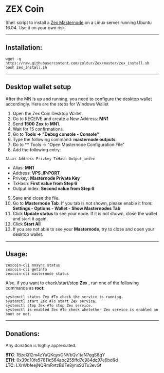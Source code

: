 # ZEX Coin
Shell script to install a [Zex Masternode](http://zexcoin.org/) on a Linux server running Ubuntu 16.04. Use it on your own risk.

***
## Installation:
```
wget -q https://raw.githubusercontent.com/zoldur/Zex/master/zex_install.sh  
bash zex_install.sh  
```
***

## Desktop wallet setup

After the MN is up and running, you need to configure the desktop wallet accordingly. Here are the steps for Windows Wallet
1. Open the Zex Coin Desktop Wallet.
2. Go to RECEIVE and create a New Address: **MN1**
3. Send **1500** **Zex** to **MN1**.
4. Wait for 15 confirmations.
5. Go to **Tools -> "Debug console - Console"**
6. Type the following command: **masternode outputs**
7. Go to  ** Tools -> "Open Masternode Configuration File"
8. Add the following entry:
```
Alias Address Privkey TxHash Output_index
```
* Alias: **MN1**
* Address: **VPS_IP:PORT**
* Privkey: **Masternode Private Key**
* TxHash: **First value from Step 6**
* Output index:  **Second value from Step 6**
9. Save and close the file.
10. Go to **Masternode Tab**. If you tab is not shown, please enable it from: **Settings - Options - Wallet - Show Masternodes Tab**
11. Click **Update status** to see your node. If it is not shown, close the wallet and start it again.
10. Click **Start All**
11. If you are not able to see your **Masternode**, try to close and open your desktop wallet.

***

## Usage:

```
zexcoin-cli mnsync status
zexcoin-cli getinfo
zexcoin-cli masternode status
```

Also, if you want to check/start/stop **Zex** , run one of the following commands as **root**:

```
systemctl status Zex #To check the service is running.
systemctl start Zex #To start Zex service.
systemctl stop Zex #To stop Zex service.
systemctl is-enabled Zex #To check whetether Zex service is enabled on boot or not.
```

***

## Donations:  

Any donation is highly appreciated.  

**BTC**: 1BzeQ12m4zYaQKqysGNVbQv1taN7qgS8gY  
**ETH**: 0x39d10fe57611c564abc255ffd7e984dc97e9bd6d  
**LTC**: LXrWbfeejNQRmRvtzB6Te8yns93Tu3evGf
